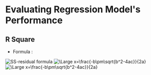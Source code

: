 # Evaluating Regression Model's Performance

## R Square 

- Formula : 

<img src="https://latex.codecogs.com/svg.latex?\Large;SS_{res}=SUM((y_i - \hat{y_{i}})^2))" title="SS-residual formula" />
<img src="https://latex.codecogs.com/svg.latex?\Large;SS_{res}=SUM (y_i - y_i^)^2" title="\Large x=\frac{-b\pm\sqrt{b^2-4ac}}{2a}" />

<img src="https://latex.codecogs.com/svg.latex?\Large;R^2=1-\frac{SS_{res}}{SS_{tot}}" title="\Large x=\frac{-b\pm\sqrt{b^2-4ac}}{2a}" />
